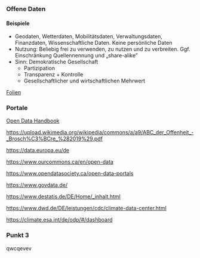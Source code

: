 <!-- remember to have some comment lines in front of the first H§ -->
### Offene Daten

#### Beispiele

 * Geodaten, Wetterdaten, Mobilitätsdaten, Verwaltungsdaten, Finanzdaten, Wissenschaftliche Daten. Keine persönliche Daten
 * Nutzung: Beliebig frei zu verwenden, zu nutzen und zu verbreiten. Ggf. Einschränkung Quellennennung und „share-alike”
 * Sinn: Demokratische Gesellschaft
    * Partizipation
    * Transparenz + Kontrolle
    * Gesellschaftlicher und wirtschaftlichen Mehrwert

[Folien](/assets/openData/zeppUni-public.pdf)

### Portale

[Open Data Handbook](https://opendatahandbook.org/)

https://upload.wikimedia.org/wikipedia/commons/a/a9/ABC_der_Offenheit_-_Brosch%C3%BCre_%282019%29.pdf

https://data.europa.eu/de

https://www.ourcommons.ca/en/open-data

https://www.opendatasociety.ca/open-data-portals

https://www.govdata.de/

https://www.destatis.de/DE/Home/_inhalt.html

https://www.dwd.de/DE/leistungen/cdc/climate-data-center.html

https://climate.esa.int/de/odp/#/dashboard

<!-- remember to have some comment lines in front of the first H§ -->
### Punkt 3
qwcqevev


